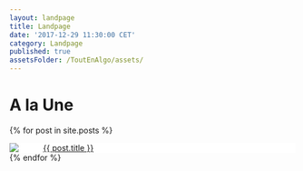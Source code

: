 ```yaml
---
layout: landpage
title: Landpage
date: '2017-12-29 11:30:00 CET'
category: Landpage
published: true
assetsFolder: /ToutEnAlgo/assets/
---
```


<h1>
A la Une
</h1>

<!--
<ul>
  {% for post in site.posts %}
    <li>
      <a href="{{ post.url | relative_url  }}">{{ post.title }}</a>
    </li>
  {% endfor %}
</ul>

-->

  {% for post in site.posts %}
    <div style="background-color:white;">
      <img style="float:left;" src="{{ page.assetsFolder }}/images/blog/thumbmail-empty-150x150.png" href="{{ post.url | relative_url  }}" />
      <a href="{{ post.url | relative_url  }}">{{ post.title }}</a>
    </div>
    <div style="clear: both;">
    </div>
  {% endfor %}
